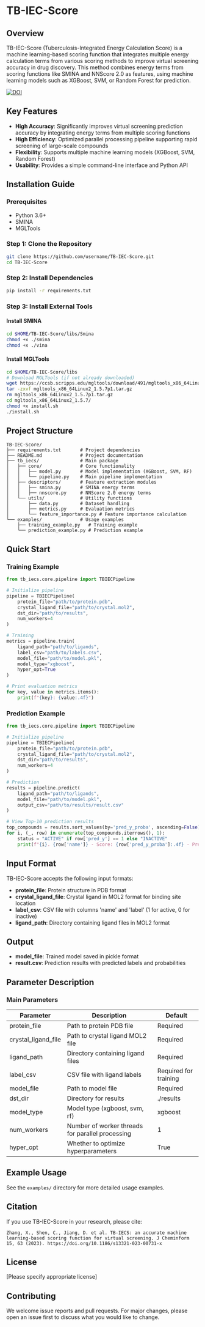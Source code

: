 # TB-IEC-Score

## Overview

TB-IEC-Score (Tuberculosis-Integrated Energy Calculation Score) is a machine learning-based scoring function that integrates multiple energy calculation terms from various scoring methods to improve virtual screening accuracy in drug discovery. This method combines energy terms from scoring functions like SMINA and NNScore 2.0 as features, using machine learning models such as XGBoost, SVM, or Random Forest for prediction.

[![DOI](https://img.shields.io/badge/DOI-10.1186%2Fs13321--023--00731--x-blue)](https://doi.org/10.1186/s13321-023-00731-x)

## Key Features

- **High Accuracy**: Significantly improves virtual screening prediction accuracy by integrating energy terms from multiple scoring functions
- **High Efficiency**: Optimized parallel processing pipeline supporting rapid screening of large-scale compounds
- **Flexibility**: Supports multiple machine learning models (XGBoost, SVM, Random Forest)
- **Usability**: Provides a simple command-line interface and Python API

## Installation Guide

### Prerequisites

- Python 3.6+
- SMINA
- MGLTools

### Step 1: Clone the Repository

```bash
git clone https://github.com/username/TB-IEC-Score.git
cd TB-IEC-Score
```

### Step 2: Install Dependencies

```bash
pip install -r requirements.txt
```

### Step 3: Install External Tools

#### Install SMINA

```bash
cd $HOME/TB-IEC-Score/libs/Smina
chmod +x ./smina
chmod +x ./vina
```

#### Install MGLTools

```bash
cd $HOME/TB-IEC-Score/libs
# Download MGLTools (if not already downloaded)
wget https://ccsb.scripps.edu/mgltools/download/491/mgltools_x86_64Linux2_1.5.7p1.tar.gz
tar -zxvf mgltools_x86_64Linux2_1.5.7p1.tar.gz
rm mgltools_x86_64Linux2_1.5.7p1.tar.gz
cd mgltools_x86_64Linux2_1.5.7/
chmod +x install.sh
./install.sh
```

## Project Structure

```
TB-IEC-Score/
├── requirements.txt       # Project dependencies
├── README.md              # Project documentation
├── tb_iecs/               # Main package
│   ├── core/              # Core functionality
│   │   ├── model.py       # Model implementation (XGBoost, SVM, RF)
│   │   └── pipeline.py    # Main pipeline implementation
│   ├── descriptors/       # Feature extraction modules
│   │   ├── smina.py       # SMINA energy terms
│   │   ├── nnscore.py     # NNScore 2.0 energy terms
│   └── utils/             # Utility functions
│       ├── data.py        # Dataset handling
│       ├── metrics.py     # Evaluation metrics
│       └── feature_importance.py # Feature importance calculation
└── examples/              # Usage examples
    ├── training_example.py   # Training example
    └── prediction_example.py # Prediction example
```

## Quick Start


### Training Example

```python
from tb_iecs.core.pipeline import TBIECPipeline

# Initialize pipeline
pipeline = TBIECPipeline(
    protein_file="path/to/protein.pdb",
    crystal_ligand_file="path/to/crystal.mol2",
    dst_dir="path/to/results",
    num_workers=4
)

# Training
metrics = pipeline.train(
    ligand_path="path/to/ligands",
    label_csv="path/to/labels.csv",
    model_file="path/to/model.pkl",
    model_type="xgboost",
    hyper_opt=True
)

# Print evaluation metrics
for key, value in metrics.items():
    print(f"{key}: {value:.4f}")
```

### Prediction Example

```python
from tb_iecs.core.pipeline import TBIECPipeline

# Initialize pipeline
pipeline = TBIECPipeline(
    protein_file="path/to/protein.pdb",
    crystal_ligand_file="path/to/crystal.mol2",
    dst_dir="path/to/results",
    num_workers=4
)

# Prediction
results = pipeline.predict(
    ligand_path="path/to/ligands",
    model_file="path/to/model.pkl",
    output_csv="path/to/results/result.csv"
)

# View Top-10 prediction results
top_compounds = results.sort_values(by='pred_y_proba', ascending=False).head(10)
for i, (_, row) in enumerate(top_compounds.iterrows(), 1):
    status = "ACTIVE" if row['pred_y'] == 1 else "INACTIVE"
    print(f"{i}. {row['name']} - Score: {row['pred_y_proba']:.4f} - Prediction: {status}")
```

## Input Format

TB-IEC-Score accepts the following input formats:

- **protein_file**: Protein structure in PDB format
- **crystal_ligand_file**: Crystal ligand in MOL2 format for binding site location
- **label_csv**: CSV file with columns 'name' and 'label' (1 for active, 0 for inactive)
- **ligand_path**: Directory containing ligand files in MOL2 format

## Output

- **model_file**: Trained model saved in pickle format
- **result.csv**: Prediction results with predicted labels and probabilities

## Parameter Description

### Main Parameters

| Parameter         | Description                           | Default   |
|-------------------|---------------------------------------|-----------|
| protein_file      | Path to protein PDB file              | Required  |
| crystal_ligand_file | Path to crystal ligand MOL2 file    | Required  |
| ligand_path       | Directory containing ligand files     | Required  |
| label_csv         | CSV file with ligand labels           | Required for training |
| model_file        | Path to model file                    | Required  |
| dst_dir           | Directory for results                 | ./results |
| model_type        | Model type (xgboost, svm, rf)         | xgboost   |
| num_workers       | Number of worker threads for parallel processing | 1 |
| hyper_opt         | Whether to optimize hyperparameters   | True      |

## Example Usage

See the `examples/` directory for more detailed usage examples.


## Citation

If you use TB-IEC-Score in your research, please cite:

```
Zhang, X., Shen, C., Jiang, D. et al. TB-IECS: an accurate machine learning-based scoring function for virtual screening. J Cheminform 15, 63 (2023). https://doi.org/10.1186/s13321-023-00731-x
```

## License

[Please specify appropriate license]

## Contributing

We welcome issue reports and pull requests. For major changes, please open an issue first to discuss what you would like to change.
